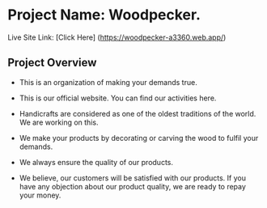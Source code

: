 # Project Name: Woodpecker.

Live Site Link: [Click Here] (https://woodpecker-a3360.web.app/)

## Project Overview

- This is an organization of making your demands true.

- This is our official website. You can find our activities here.

- Handicrafts are considered as one of the oldest traditions of the world. We are working on this.

- We make your products by decorating or carving the wood to fulfil your demands.

- We always ensure the quality of our products. 

- We believe, our customers will be satisfied with our products. If you have any objection about our product quality, we are ready to repay your money.
